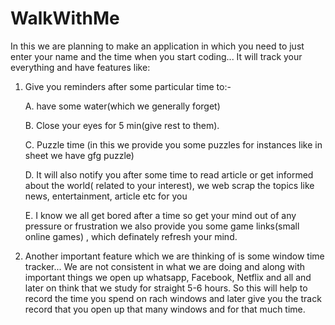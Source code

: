 # WalkWithMe
In this we are planning to make an application in which you need to just enter your name and the time when you start coding...
It will track your everything and have  features like: 


1. Give you reminders after some particular time to:-


    A. have some water(which we generally forget) 

    B. Close your eyes for 5 min(give rest to them). 

    C. Puzzle time (in this we provide you some puzzles for instances like in sheet we have gfg puzzle) 

    D. It will also notify you after some time to read article or get informed about the world( related to your interest), we web                        scrap the topics like news, entertainment, article etc for you 

    E. I know we all get bored after a time so get your mind out of any pressure or frustration we also provide you some game        links(small online games) , which definately refresh your mind.  



2. Another important feature which we are thinking of is some window time tracker... We are not consistent in what we are doing and along with important things we open up whatsapp, Facebook, Netflix and all and later on think that we study for straight 5-6 hours. So this will help to record the time you spend on rach windows and later give you the track record that you open up that many windows and for that much time.
